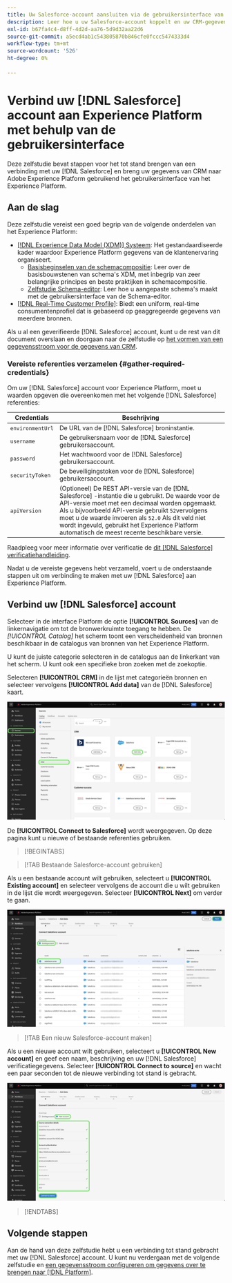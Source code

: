 ```yaml
---
title: Uw Salesforce-account aansluiten via de gebruikersinterface van het Experience Platform
description: Leer hoe u uw Salesforce-account koppelt en uw CRM-gegevens via de gebruikersinterface naar het Experience Platform brengt.
exl-id: b67fa4c4-d8ff-4d2d-aa76-5d9d32aa22d6
source-git-commit: a5ecd4ab1c543805870b846cfe0fccc5474333d4
workflow-type: tm+mt
source-wordcount: '526'
ht-degree: 0%

---
```


# Verbind uw [!DNL Salesforce] account aan Experience Platform met behulp van de gebruikersinterface

Deze zelfstudie bevat stappen voor het tot stand brengen van een verbinding met uw [!DNL Salesforce] en breng uw gegevens van CRM naar Adobe Experience Platform gebruikend het gebruikersinterface van het Experience Platform.

## Aan de slag

Deze zelfstudie vereist een goed begrip van de volgende onderdelen van het Experience Platform:

* [[!DNL Experience Data Model (XDM)] Systeem](../../../../../xdm/home.md): Het gestandaardiseerde kader waardoor Experience Platform gegevens van de klantenervaring organiseert.
   * [Basisbeginselen van de schemacompositie](../../../../../xdm/schema/composition.md): Leer over de basisbouwstenen van schema&#39;s XDM, met inbegrip van zeer belangrijke principes en beste praktijken in schemacompositie.
   * [Zelfstudie Schema-editor](../../../../../xdm/tutorials/create-schema-ui.md): Leer hoe u aangepaste schema&#39;s maakt met de gebruikersinterface van de Schema-editor.
* [[!DNL Real-Time Customer Profile]](../../../../../profile/home.md): Biedt een uniform, real-time consumentenprofiel dat is gebaseerd op geaggregeerde gegevens van meerdere bronnen.

Als u al een geverifieerde [!DNL Salesforce] account, kunt u de rest van dit document overslaan en doorgaan naar de zelfstudie op [het vormen van een gegevensstroom voor de gegevens van CRM](../../dataflow/crm.md).

### Vereiste referenties verzamelen {#gather-required-credentials}

Om uw [!DNL Salesforce] account voor Experience Platform, moet u waarden opgeven die overeenkomen met het volgende [!DNL Salesforce] referenties:

| Credentials | Beschrijving |
| --- | --- |
| `environmentUrl` | De URL van de [!DNL Salesforce] broninstantie. |
| `username` | De gebruikersnaam voor de [!DNL Salesforce] gebruikersaccount. |
| `password` | Het wachtwoord voor de [!DNL Salesforce] gebruikersaccount. |
| `securityToken` | De beveiligingstoken voor de [!DNL Salesforce] gebruikersaccount. |
| `apiVersion` | (Optioneel) De REST API-versie van de [!DNL Salesforce] -instantie die u gebruikt. De waarde voor de API-versie moet met een decimaal worden opgemaakt. Als u bijvoorbeeld API-versie gebruikt `52`vervolgens moet u de waarde invoeren als `52.0` Als dit veld niet wordt ingevuld, gebruikt het Experience Platform automatisch de meest recente beschikbare versie. |

Raadpleeg voor meer informatie over verificatie de [dit [!DNL Salesforce] verificatiehandleiding](https://developer.salesforce.com/docs/atlas.en-us.api_rest.meta/api_rest/quickstart_oauth.htm).

Nadat u de vereiste gegevens hebt verzameld, voert u de onderstaande stappen uit om verbinding te maken met uw [!DNL Salesforce] aan Experience Platform.

## Verbind uw [!DNL Salesforce] account

Selecteer in de interface Platform de optie **[!UICONTROL Sources]** van de linkernavigatie om tot de bronwerkruimte toegang te hebben. De *[!UICONTROL Catalog]* het scherm toont een verscheidenheid van bronnen beschikbaar in de catalogus van bronnen van het Experience Platform.

U kunt de juiste categorie selecteren in de catalogus aan de linkerkant van het scherm. U kunt ook een specifieke bron zoeken met de zoekoptie.

Selecteren **[!UICONTROL CRM]** in de lijst met categorieën bronnen en selecteer vervolgens **[!UICONTROL Add data]** van de [!DNL Salesforce] kaart.

![De broncatalogus op het Experience Platform UI met de Salesforce-bronkaart geselecteerd.](../../../../images/tutorials/create/salesforce/catalog.png)

De **[!UICONTROL Connect to Salesforce]** wordt weergegeven. Op deze pagina kunt u nieuwe of bestaande referenties gebruiken.

>[!BEGINTABS]

>[!TAB Bestaande Salesforce-account gebruiken]

Als u een bestaande account wilt gebruiken, selecteert u **[!UICONTROL Existing account]** en selecteer vervolgens de account die u wilt gebruiken in de lijst die wordt weergegeven. Selecteer **[!UICONTROL Next]** om verder te gaan.

![Een lijst met geverifieerde Salesforce-accounts die al in uw organisatie bestaan.](../../../../images/tutorials/create/salesforce/existing.png)

>[!TAB Een nieuw Salesforce-account maken]

Als u een nieuwe account wilt gebruiken, selecteert u **[!UICONTROL New account]** en geef een naam, beschrijving en uw [!DNL Salesforce] verificatiegegevens. Selecteer **[!UICONTROL Connect to source]** en wacht een paar seconden tot de nieuwe verbinding tot stand is gebracht.

![De interface waarin u een nieuwe rekening kunt tot stand brengen Salesforce door de aangewezen authentificatiegeloofsbrieven te verstrekken.](../../../../images/tutorials/create/salesforce/new.png)

>[!ENDTABS]

## Volgende stappen

Aan de hand van deze zelfstudie hebt u een verbinding tot stand gebracht met uw [!DNL Salesforce] account. U kunt nu verdergaan met de volgende zelfstudie en [een gegevensstroom configureren om gegevens over te brengen naar [!DNL Platform]](../../dataflow/crm.md).
